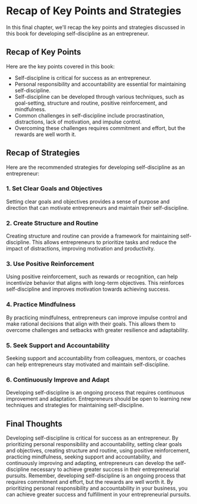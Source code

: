# Recap of Key Points and Strategies

In this final chapter, we'll recap the key points and strategies discussed in this book for developing self-discipline as an entrepreneur.

Recap of Key Points
-------------------

Here are the key points covered in this book:

* Self-discipline is critical for success as an entrepreneur.
* Personal responsibility and accountability are essential for maintaining self-discipline.
* Self-discipline can be developed through various techniques, such as goal-setting, structure and routine, positive reinforcement, and mindfulness.
* Common challenges in self-discipline include procrastination, distractions, lack of motivation, and impulse control.
* Overcoming these challenges requires commitment and effort, but the rewards are well worth it.

Recap of Strategies
-------------------

Here are the recommended strategies for developing self-discipline as an entrepreneur:

### 1. Set Clear Goals and Objectives

Setting clear goals and objectives provides a sense of purpose and direction that can motivate entrepreneurs and maintain their self-discipline.

### 2. Create Structure and Routine

Creating structure and routine can provide a framework for maintaining self-discipline. This allows entrepreneurs to prioritize tasks and reduce the impact of distractions, improving motivation and productivity.

### 3. Use Positive Reinforcement

Using positive reinforcement, such as rewards or recognition, can help incentivize behavior that aligns with long-term objectives. This reinforces self-discipline and improves motivation towards achieving success.

### 4. Practice Mindfulness

By practicing mindfulness, entrepreneurs can improve impulse control and make rational decisions that align with their goals. This allows them to overcome challenges and setbacks with greater resilience and adaptability.

### 5. Seek Support and Accountability

Seeking support and accountability from colleagues, mentors, or coaches can help entrepreneurs stay motivated and maintain self-discipline.

### 6. Continuously Improve and Adapt

Developing self-discipline is an ongoing process that requires continuous improvement and adaptation. Entrepreneurs should be open to learning new techniques and strategies for maintaining self-discipline.

Final Thoughts
--------------

Developing self-discipline is critical for success as an entrepreneur. By prioritizing personal responsibility and accountability, setting clear goals and objectives, creating structure and routine, using positive reinforcement, practicing mindfulness, seeking support and accountability, and continuously improving and adapting, entrepreneurs can develop the self-discipline necessary to achieve greater success in their entrepreneurial pursuits. Remember, developing self-discipline is an ongoing process that requires commitment and effort, but the rewards are well worth it. By prioritizing personal responsibility and accountability in your business, you can achieve greater success and fulfillment in your entrepreneurial pursuits.


